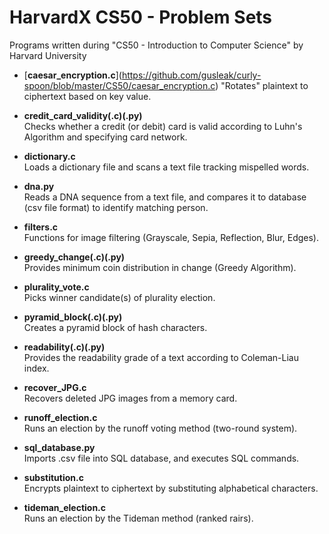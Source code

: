 # HarvardX CS50 - Problem Sets
Programs written during "CS50 - Introduction to Computer Science" by Harvard University

- [**caesar_encryption.c**\](https://github.com/gusleak/curly-spoon/blob/master/CS50/caesar_encryption.c)
  "Rotates" plaintext to ciphertext based on key value.
  
- **credit_card_validity(.c)(.py)**\
  Checks whether a credit (or debit) card is valid according to Luhn's Algorithm and specifying card network.
  
- **dictionary.c**\
  Loads a dictionary file and scans a text file tracking mispelled words. 
  
- **dna.py**\
  Reads a DNA sequence from a text file, and compares it to database (csv file format) to identify matching person.
  
- **filters.c**\
  Functions for image filtering (Grayscale, Sepia, Reflection, Blur, Edges).
  
- **greedy_change(.c)(.py)**\
  Provides minimum coin distribution in change (Greedy Algorithm).
  
- **plurality_vote.c**\
  Picks winner candidate(s) of plurality election.

- **pyramid_block(.c)(.py)**\
  Creates a pyramid block of hash characters.
  
- **readability(.c)(.py)**\
  Provides the readability grade of a text according to Coleman-Liau index.
  
- **recover_JPG.c**\
  Recovers deleted JPG images from a memory card.

- **runoff_election.c**\
  Runs an election by the runoff voting method (two-round system).
  
- **sql_database.py**\
  Imports .csv file into SQL database, and executes SQL commands.
 
- **substitution.c**\
  Encrypts plaintext to ciphertext by substituting alphabetical characters.

- **tideman_election.c**\
  Runs an election by the Tideman method (ranked rairs).
